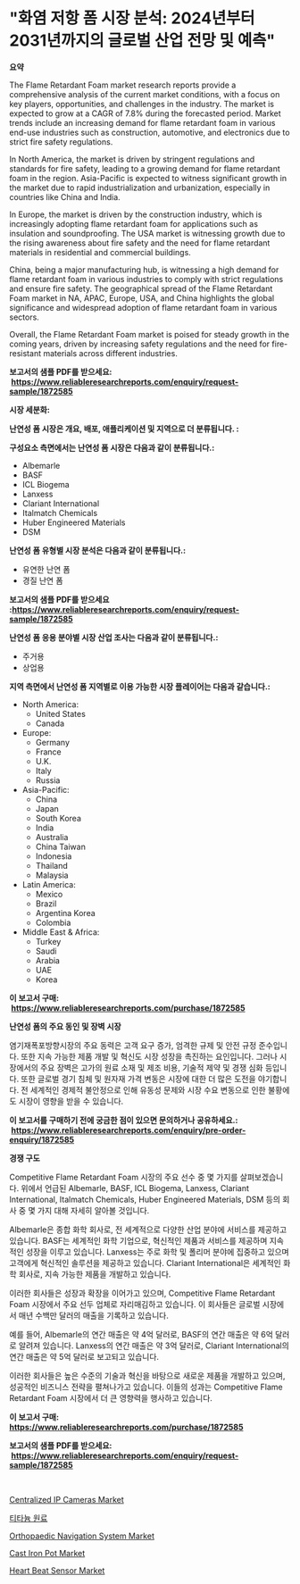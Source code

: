 <p><h1>"화염 저항 폼 시장 분석: 2024년부터 2031년까지의 글로벌 산업 전망 및 예측"</h1></p><p><strong>요약</strong></p>
<p><p>The Flame Retardant Foam market research reports provide a comprehensive analysis of the current market conditions, with a focus on key players, opportunities, and challenges in the industry. The market is expected to grow at a CAGR of 7.8% during the forecasted period. Market trends include an increasing demand for flame retardant foam in various end-use industries such as construction, automotive, and electronics due to strict fire safety regulations.</p><p>In North America, the market is driven by stringent regulations and standards for fire safety, leading to a growing demand for flame retardant foam in the region. Asia-Pacific is expected to witness significant growth in the market due to rapid industrialization and urbanization, especially in countries like China and India.</p><p>In Europe, the market is driven by the construction industry, which is increasingly adopting flame retardant foam for applications such as insulation and soundproofing. The USA market is witnessing growth due to the rising awareness about fire safety and the need for flame retardant materials in residential and commercial buildings.</p><p>China, being a major manufacturing hub, is witnessing a high demand for flame retardant foam in various industries to comply with strict regulations and ensure fire safety. The geographical spread of the Flame Retardant Foam market in NA, APAC, Europe, USA, and China highlights the global significance and widespread adoption of flame retardant foam in various sectors.</p><p>Overall, the Flame Retardant Foam market is poised for steady growth in the coming years, driven by increasing safety regulations and the need for fire-resistant materials across different industries.</p></p>
<p><strong>보고서의 샘플 PDF를 받으세요: &nbsp;<a href="https://www.reliableresearchreports.com/enquiry/request-sample/1872585">https://www.reliableresearchreports.com/enquiry/request-sample/1872585</a></strong></p>
<p><strong>시장 세분화:</strong></p>
<p><strong> 난연성 폼 시장은 개요, 배포, 애플리케이션 및 지역으로 더 분류됩니다. :</strong></p>
<p><strong>구성요소 측면에서는 난연성 폼 시장은 다음과 같이 분류됩니다.:</strong></p>
<p><ul><li>Albemarle</li><li>BASF</li><li>ICL Biogema</li><li>Lanxess</li><li>Clariant International</li><li>Italmatch Chemicals</li><li>Huber Engineered Materials</li><li>DSM</li></ul></p>
<p><strong> 난연성 폼 유형별 시장 분석은 다음과 같이 분류됩니다.:</strong></p>
<p><ul><li>유연한 난연 폼</li><li>경질 난연 폼</li></ul></p>
<p><strong>보고서의 샘플 PDF를 받으세요 :<a href="https://www.reliableresearchreports.com/enquiry/request-sample/1872585">https://www.reliableresearchreports.com/enquiry/request-sample/1872585</a></strong></p>
<p><strong> 난연성 폼 응용 분야별 시장 산업 조사는 다음과 같이 분류됩니다.:</strong></p>
<p><ul><li>주거용</li><li>상업용</li></ul></p>
<p><strong>지역 측면에서 난연성 폼 지역별로 이용 가능한 시장 플레이어는 다음과 같습니다.:</strong></p>
<p><ul>
    <li>
        North America:
        <ul>
            <li>United States</li>
            <li>Canada</li>
        </ul>
    </li>
    <li>
        Europe:
        <ul>
            <li>Germany</li>
            <li>France</li>
            <li>U.K.</li>
            <li>Italy</li>
            <li>Russia</li>
        </ul>
    </li>
    <li>
        Asia-Pacific:
        <ul>
            <li>China</li>
            <li>Japan</li>
            <li>South Korea</li>
            <li>India</li>
            <li>Australia</li>
            <li>China Taiwan</li>
            <li>Indonesia</li>
            <li>Thailand</li>
            <li>Malaysia</li>
        </ul>
    </li>
    <li>
        Latin America:
        <ul>
            <li>Mexico</li>
            <li>Brazil</li>
            <li>Argentina Korea</li>
            <li>Colombia</li>
        </ul>
    </li>
    <li>
        Middle East & Africa:
        <ul>
            <li>Turkey</li>
            <li>Saudi</li>
            <li>Arabia</li>
            <li>UAE</li>
            <li>Korea</li>
        </ul>
    </li>
    </ul></p>
<p><strong>이 보고서 구매: &nbsp;<a href="https://www.reliableresearchreports.com/purchase/1872585">https://www.reliableresearchreports.com/purchase/1872585</a></strong></p>
<p><strong>난연성 폼의 주요 동인 및 장벽 시장</strong></p>
<p><p>염기재폭포방향시장의 주요 동력은 고객 요구 증가, 엄격한 규제 및 안전 규정 준수입니다. 또한 지속 가능한 제품 개발 및 혁신도 시장 성장을 촉진하는 요인입니다. 그러나 시장에서의 주요 장벽은 고가의 원료 소재 및 제조 비용, 기술적 제약 및 경쟁 심화 등입니다. 또한 글로벌 경기 침체 및 원자재 가격 변동은 시장에 대한 더 많은 도전을 야기합니다. 전 세계적인 경제적 불안정으로 인해 유동성 문제와 시장 수요 변동으로 인한 불황에도 시장이 영향을 받을 수 있습니다.</p></p>
<p><strong>이 보고서를 구매하기 전에 궁금한 점이 있으면 문의하거나 공유하세요.: &nbsp;<a href="https://www.reliableresearchreports.com/enquiry/pre-order-enquiry/1872585">https://www.reliableresearchreports.com/enquiry/pre-order-enquiry/1872585</a></strong></p>
<p><strong>경쟁 구도</strong></p>
<p><p>Competitive Flame Retardant Foam 시장의 주요 선수 중 몇 가지를 살펴보겠습니다. 위에서 언급된 Albemarle, BASF, ICL Biogema, Lanxess, Clariant International, Italmatch Chemicals, Huber Engineered Materials, DSM 등의 회사 중 몇 가지 대해 자세히 알아볼 것입니다.</p><p>Albemarle은 종합 화학 회사로, 전 세계적으로 다양한 산업 분야에 서비스를 제공하고 있습니다. BASF는 세계적인 화학 기업으로, 혁신적인 제품과 서비스를 제공하며 지속적인 성장을 이루고 있습니다. Lanxess는 주로 화학 및 폴리머 분야에 집중하고 있으며 고객에게 혁신적인 솔루션을 제공하고 있습니다. Clariant International은 세계적인 화학 회사로, 지속 가능한 제품을 개발하고 있습니다.</p><p>이러한 회사들은 성장과 확장을 이어가고 있으며, Competitive Flame Retardant Foam 시장에서 주요 선두 업체로 자리매김하고 있습니다. 이 회사들은 글로벌 시장에서 매년 수백만 달러의 매출을 기록하고 있습니다.</p><p>예를 들어, Albemarle의 연간 매출은 약 4억 달러로, BASF의 연간 매출은 약 6억 달러로 알려져 있습니다. Lanxess의 연간 매출은 약 3억 달러로, Clariant International의 연간 매출은 약 5억 달러로 보고되고 있습니다.</p><p>이러한 회사들은 높은 수준의 기술과 혁신을 바탕으로 새로운 제품을 개발하고 있으며, 성공적인 비즈니스 전략을 펼쳐나가고 있습니다. 이들의 성과는 Competitive Flame Retardant Foam 시장에서 더 큰 영향력을 행사하고 있습니다.</p></p>
<p><strong>이 보고서 구매: &nbsp; <a href="https://www.reliableresearchreports.com/purchase/1872585">https://www.reliableresearchreports.com/purchase/1872585</a></strong></p>
<p><strong>보고서의 샘플 PDF를 받으세요: &nbsp;<a href="https://www.reliableresearchreports.com/enquiry/request-sample/1872585">https://www.reliableresearchreports.com/enquiry/request-sample/1872585</a></strong><strong></strong></p>
<p>&nbsp;</p>
<p><p><a href="https://github.com/julyju69/Market-Research-Report-List-2/blob/main/centralized-ip-cameras-market.md">Centralized IP Cameras Market</a></p><p><a href="https://github.com/vs2869dizt0/Market-Research-Report-List-1/blob/main/71476892295.md">티타늄 원료</a></p><p><a href="https://issuu.com/reportprime-2/docs/orthopaedic-navigation-system-market-size-2030.ppt">Orthopaedic Navigation System Market</a></p><p><a href="https://github.com/gdfhhhj/Market-Research-Report-List-3/blob/main/cast-iron-pot-market.md">Cast Iron Pot Market</a></p><p><a href="https://issuu.com/reportprime-2/docs/heart-beat-sensor-market-size-2030.pptx">Heart Beat Sensor Market</a></p></p>